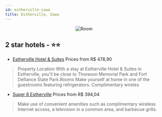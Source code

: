 ```yaml
---
id: estherville-iowa
title: Estherville, Iowa
---
```


<center><img src="https://i.travelapi.com/hotels/2000000/1120000/1112700/1112656/bd1dc347_b.jpg" alt="Room" /></center>


##  2 star hotels - ⭐️⭐️

-    [Estherville Hot​​el & Suites](https://us.hurb.com/hotels/estherville/estherville-hot-el-suites-JNP-JP423372?cmp=18055) Prices from R$ 478,90
   > Property Location With a stay at Estherville Hotel &amp; Suites in Estherville, you&apos;ll be close to Thoreson Memorial Park and Fort Defiance State Park.Rooms Make yourself at home in one of the guestrooms featuring refrigerators. Complimentary wireles
-    [Super 8 Estherville](https://us.hurb.com/hotels/estherville/super-8-estherville-JNP-JP783779?cmp=18055) Prices from R$ 394,04
   > Make use of convenient amenities such as complimentary wireless Internet access, a television in a common area, and barbecue grills.
